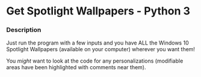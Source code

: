 # Get Spotlight Wallpapers - Python 3  

### Description
Just run the program with a few inputs and you have ALL the Windows 10 Spotlight Wallpapers (available on your computer) wherever you want them!  
  
You *might* want to look at the code for any personalizations (modifiable areas have been highlighted with comments near them).  


